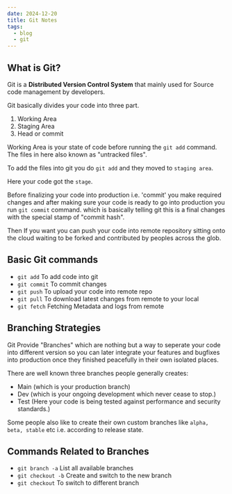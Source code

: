 ```yaml
---
date: 2024-12-20
title: Git Notes
tags:
  - blog
  - git
---
```

## What is Git?
Git is a **Distributed Version Control System** that mainly used for Source code management by developers.

Git basically divides your code into three part.

1. Working Area
2. Staging Area
3. Head or commit

Working Area is your state of code before running the `git add` command.
The files in here also known as "untracked files".

To add the files into git you do `git add` and they moved to `staging area`.

Here your code got the `stage`. 

Before finalizing your code into production i.e. 'commit' you make required changes and after making sure 
your code is ready to go into production you run `git commit` command.
which is basically telling git this is a final changes with the special stamp of "commit hash".

Then If you want you can push your code into remote repository sitting onto the cloud waiting to be forked and contributed by peoples across the glob.

## Basic Git commands
- `git add`     To add code into git
- `git commit`  To commit changes 
- `git push`    To upload your code into remote repo
- `git pull`    To download latest changes from remote to your local
- `git fetch`   Fetching Metadata and logs from remote 

## Branching Strategies

Git Provide "Branches" which are nothing but a way to seperate your code into different version so you can later integrate your features and bugfixes into production once they finished peacefully in their own isolated places.

There are well known three branches people generally creates:
- Main  (which is your production branch)
- Dev   (which is your ongoing development which never cease to stop.)
- Test  (Here your code is being tested against performance and security standards.)

Some people also like to create their own custom branches like `alpha, beta, stable` etc i.e. according to release state.

## Commands Related to Branches
- `git branch -a`   List all available branches
- `git checkout -b` Create and switch to the new branch
- `git checkout`    To switch to different branch




